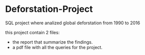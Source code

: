 # Deforstation-Project
SQL project where analized global deforstation from 1990 to 2016

this project contain 2 files:
* the report that summarize the findings.
* a pdf file with all the queries for the project.
